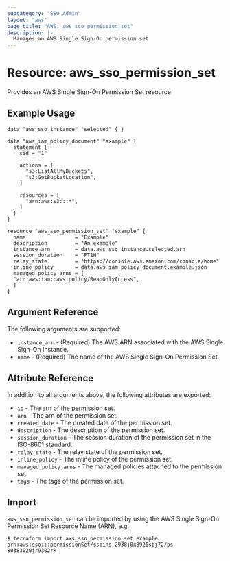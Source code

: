 ```yaml
---
subcategory: "SSO Admin"
layout: "aws"
page_title: "AWS: aws_sso_permission_set"
description: |-
  Manages an AWS Single Sign-On permission set
---
```


# Resource: aws_sso_permission_set

Provides an AWS Single Sign-On Permission Set resource

## Example Usage

```hcl
data "aws_sso_instance" "selected" { }

data "aws_iam_policy_document" "example" {
  statement {
    sid = "1"

    actions = [
      "s3:ListAllMyBuckets",
      "s3:GetBucketLocation",
    ]

    resources = [
      "arn:aws:s3:::*",
    ]
  }
}
	
resource "aws_sso_permission_set" "example" {
  name                = "Example"
  description         = "An example"
  instance_arn        = data.aws_sso_instance.selected.arn
  session_duration    = "PT1H"
  relay_state         = "https://console.aws.amazon.com/console/home"
  inline_policy       = data.aws_iam_policy_document.example.json
  managed_policy_arns = [
  "arn:aws:iam::aws:policy/ReadOnlyAccess",
  ]
}
```

## Argument Reference

The following arguments are supported:

* `instance_arn` - (Required) The AWS ARN associated with the AWS Single Sign-On Instance.
* `name` - (Required) The name of the AWS Single Sign-On Permission Set.

## Attribute Reference

In addition to all arguments above, the following attributes are exported:

* `id` - The arn of the permission set.
* `arn` - The arn of the permission set.
* `created_date` - The created date of the permission set.
* `description` - The description of the permission set.
* `session_duration` - The session duration of the permission set in the ISO-8601 standard.
* `relay_state` - The relay state of the permission set.
* `inline_policy` - The inline policy of the permission set.
* `managed_policy_arns` - The managed policies attached to the permission set.
* `tags` - The tags of the permission set.

## Import

`aws_sso_permission_set` can be imported by using the AWS Single Sign-On Permission Set Resource Name (ARN), e.g.

```
$ terraform import aws_sso_permission_set.example arn:aws:sso:::permissionSet/ssoins-2938j0x8920sbj72/ps-80383020jr9302rk
```
